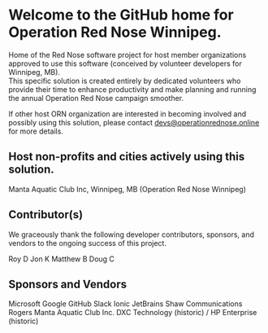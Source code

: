 # Welcome to the GitHub home for Operation Red Nose Winnipeg.

Home of the Red Nose software project for host member organizations approved to use this software (conceived by volunteer developers for Winnipeg, MB).  
This specific solution is created entirely by dedicated volunteers who provide their time to enhance productivity and make planning and running the annual 
Operation Red Nose campaign smoother. 

If other host ORN organization are interested in becoming involved and possibly using this solution, please contact devs@operationrednose.online for more details.

## Host non-profits and cities actively using this solution.

Manta Aquatic Club Inc, Winnipeg, MB (Operation Red Nose Winnipeg)

## Contributor(s)

We graceously thank the following developer contributors, sponsors, and vendors to the ongoing success of this project.

Roy D
Jon K
Matthew B
Doug C

## Sponsors and Vendors

Microsoft
Google
GitHub
Slack
Ionic
JetBrains
Shaw Communications
Rogers
Manta Aquatic Club Inc.
DXC Technology (historic) / HP Enterprise (historic)
